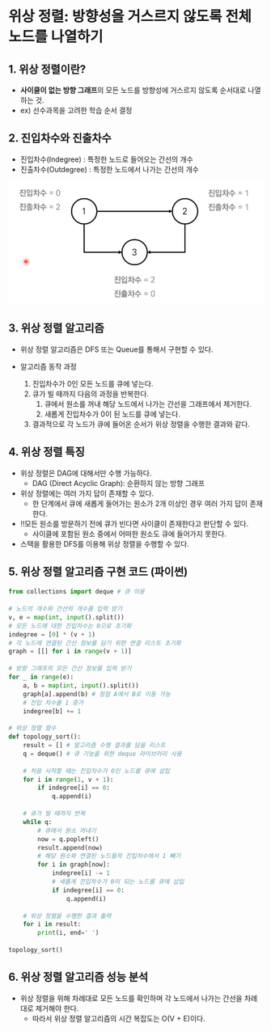 # 위상 정렬: 방향성을 거스르지 않도록 전체 노드를 나열하기



## 1. 위상 정렬이란?

- **사이클이 없는 방향 그래프**의 모든 노드를 방향성에 거스르지 않도록 순서대로 나열하는 것.
- ex) 선수과목을 고려한 학습 순서 결정



## 2. 진입차수와 진출차수

- 진입차수(Indegree) : 특정한 노드로 들어오는 간선의 개수
- 진출차수(Outdegree) : 특정한 노드에서 나가는 간선의 개수

![image-20220712190703631](Phase_alignment.assets/image-20220712190703631.png)



## 3. 위상 정렬 알고리즘

- 위상 정렬 알고리즘은 DFS 또는 Queue를 통해서 구현할 수 있다.

- 알고리즘 동작 과정
  1. 진입차수가 0인 모든 노드를 큐에 넣는다.
  2. 큐가 빌 때까지 다음의 과정을 반복한다.
     1. 큐에서 원소를 꺼내 해당 노드에서 나가는 간선을 그래프에서 제거한다.
     2. 새롭게 진입차수가 0이 된 노드를 큐에 넣는다.
  3. 결과적으로 각 노드가 큐에 들어온 순서가 위상 정렬을 수행한 결과와 같다.



## 4. 위상 정렬 특징

- 위상 정렬은 DAG에 대해서만 수행 가능하다.
  - DAG (Direct Acyclic Graph): 순환하지 않는 방향 그래프
- 위상 정렬에는 여러 가지 답이 존재할 수 있다.
  - 한 단계에서 큐에 새롭게 들어가는 원소가 2개 이상인 경우 여러 가지 답이 존재한다.
- !!모든 원소를 방문하기 전에 큐가 빈다면 사이클이 존재한다고 판단할 수 있다.
  - 사이클에 포함된 원소 중에서 어떠한 원소도 큐에 들어가지 못한다.
- 스택을 활용한 DFS를 이용해 위상 정렬을 수행할 수 있다.



## 5. 위상 정렬 알고리즘 구현 코드 (파이썬)

```python
from collections import deque # 큐 이용

# 노드의 개수와 간선의 개수를 입력 받기
v, e = map(int, input().split())
# 모든 노드에 대한 진입차수는 0으로 초기화
indegree = [0] * (v + 1)
# 각 노드에 연결된 간선 정보를 담기 위한 연결 리스트 초기화
graph = [[] for i in range(v + 1)]

# 방향 그래프의 모든 간선 정보를 입력 받기
for _ in range(e):
    a, b = map(int, input().split())
    graph[a].append(b) # 정점 A에서 B로 이동 가능
    # 진입 차수를 1 증가
    indegree[b] += 1

# 위상 정렬 함수
def topology_sort():
    result = [] # 알고리즘 수행 결과를 담을 리스트
    q = deque() # 큐 기능을 위한 deque 라이브러리 사용

    # 처음 시작할 때는 진입차수가 0인 노드를 큐에 삽입
    for i in range(1, v + 1):
        if indegree[i] == 0:
            q.append(i)

    # 큐가 빌 때까지 반복
    while q:
        # 큐에서 원소 꺼내기
        now = q.popleft()
        result.append(now)
        # 해당 원소와 연결된 노드들의 진입차수에서 1 빼기
        for i in graph[now]:
            indegree[i] -= 1
            # 새롭게 진입차수가 0이 되는 노드를 큐에 삽입
            if indegree[i] == 0:
                q.append(i)

    # 위상 정렬을 수행한 결과 출력
    for i in result:
        print(i, end=' ')

topology_sort()
```



## 6. 위상 정렬 알고리즘 성능 분석

- 위상 정렬을 위해 차례대로 모든 노드를 확인하며 각 노드에서 나가는 간선을 차례대로 제거해야 한다.
  - 따라서 위상 정렬 알고리즘의 시간 복잡도는 O(V + E)이다.